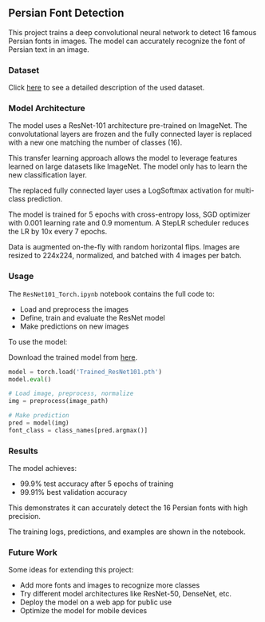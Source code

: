 ## Persian Font Detection

This project trains a deep convolutional neural network to detect 16 famous Persian fonts in images. The model can accurately recognize the font of Persian text in an image.

### Dataset

Click [here](https://github.com/Vysos/persian-font-detector/blob/main/Dataset/README.md) to see a detailed description of the used dataset.

### Model Architecture

The model uses a ResNet-101 architecture pre-trained on ImageNet. The convolutational layers are frozen and the fully connected layer is replaced with a new one matching the number of classes (16).

This transfer learning approach allows the model to leverage features learned on large datasets like ImageNet. The model only has to learn the new classification layer.

The replaced fully connected layer uses a LogSoftmax activation for multi-class prediction.

The model is trained for 5 epochs with cross-entropy loss, SGD optimizer with 0.001 learning rate and 0.9 momentum. A StepLR scheduler reduces the LR by 10x every 7 epochs.

Data is augmented on-the-fly with random horizontal flips. Images are resized to 224x224, normalized, and batched with 4 images per batch.

### Usage

The `ResNet101_Torch.ipynb` notebook contains the full code to:

- Load and preprocess the images
- Define, train and evaluate the ResNet model
- Make predictions on new images


To use the model:

Download the trained model from [here](https://drive.google.com/file/d/18CO6XBws-9B12jS1h8eslGB-qMeCeB8I/view?usp=drive_link).

```python
model = torch.load('Trained_ResNet101.pth')
model.eval() 

# Load image, preprocess, normalize 
img = preprocess(image_path)  

# Make prediction
pred = model(img)
font_class = class_names[pred.argmax()] 
```

### Results

The model achieves:

- 99.9% test accuracy after 5 epochs of training 
- 99.91% best validation accuracy

This demonstrates it can accurately detect the 16 Persian fonts with high precision.

The training logs, predictions, and examples are shown in the notebook.

### Future Work

Some ideas for extending this project:

- Add more fonts and images to recognize more classes
- Try different model architectures like ResNet-50, DenseNet, etc.
- Deploy the model on a web app for public use
- Optimize the model for mobile devices
